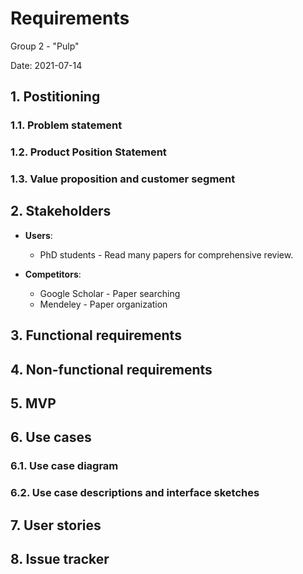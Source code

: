 # Requirements
Group 2 - "Pulp"

Date: 2021-07-14

## 1. Postitioning
### 1.1. Problem statement

### 1.2. Product Position Statement

### 1.3. Value proposition and customer segment

## 2. Stakeholders
- **Users**:
    * PhD students - Read many papers for comprehensive review.

- **Competitors**:
    * Google Scholar - Paper searching
    * Mendeley - Paper organization

## 3. Functional requirements

## 4. Non-functional requirements

## 5. MVP

## 6. Use cases
### 6.1. Use case diagram
### 6.2. Use case descriptions and interface sketches

## 7. User stories

## 8. Issue tracker
